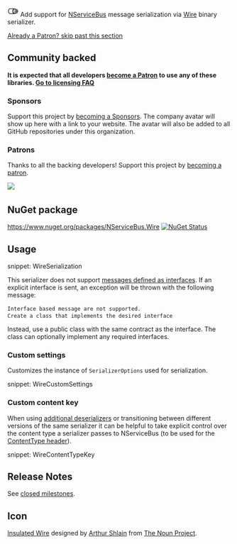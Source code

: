 <img src="/src/icon.png" height="25px"> Add support for [NServiceBus](https://particular.net/nservicebus) message serialization via [Wire](https://github.com/rogeralsing/Wire) binary serializer.

<!--- StartOpenCollectiveBackers -->

[Already a Patron? skip past this section](#endofbacking)


## Community backed

**It is expected that all developers [become a Patron](https://opencollective.com/nservicebusextensions/order/6976) to use any of these libraries. [Go to licensing FAQ](https://github.com/NServiceBusExtensions/Home/blob/master/readme.md#licensingpatron-faq)**


### Sponsors

Support this project by [becoming a Sponsors](https://opencollective.com/nservicebusextensions/order/6972). The company avatar will show up here with a link to your website. The avatar will also be added to all GitHub repositories under this organization.


### Patrons

Thanks to all the backing developers! Support this project by [becoming a patron](https://opencollective.com/nservicebusextensions/order/6976).

<img src="https://opencollective.com/nservicebusextensions/tiers/patron.svg?width=890&avatarHeight=60&button=false">

<!--- EndOpenCollectiveBackers -->

<a href="#" id="endofbacking"></a>

## NuGet package

https://www.nuget.org/packages/NServiceBus.Wire [![NuGet Status](https://img.shields.io/nuget/v/NServiceBus.Wire.svg)](https://www.nuget.org/packages/NServiceBus.Wire/)


## Usage

snippet: WireSerialization

This serializer does not support [messages defined as interfaces](https://docs.particular.net/nservicebus/messaging/messages-as-interfaces.md). If an explicit interface is sent, an exception will be thrown with the following message:

```
Interface based message are not supported.
Create a class that implements the desired interface
```

Instead, use a public class with the same contract as the interface. The class can optionally implement any required interfaces.


### Custom settings

Customizes the instance of `SerializerOptions` used for serialization.

snippet: WireCustomSettings



### Custom content key

When using [additional deserializers](https://docs.particular.net/nservicebus/serialization/#specifying-additional-deserializers) or transitioning between different versions of the same serializer it can be helpful to take explicit control over the content type a serializer passes to NServiceBus (to be used for the [ContentType header](https://docs.particular.net/nservicebus/messaging/headers.md#serialization-headers-nservicebus-contenttype)).

snippet: WireContentTypeKey


## Release Notes

See [closed milestones](../../milestones?state=closed).


## Icon

[Insulated Wire](https://thenounproject.com/term/insulated-wire/116162) designed by [Arthur Shlain](https://thenounproject.com/ArtZ91/) from [The Noun Project](https://thenounproject.com).